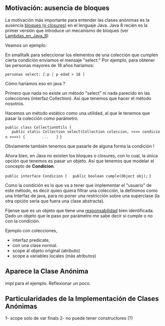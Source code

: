 Motivación: ausencia de bloques
-------------------------------

La motivación más importante para entender las clases anónimas es la ausencia [ bloques (o closures)](bloques.html) en el lenguaje Java. Java 8 recién es la primer versión que introduce un mecanismo de bloques (ver [Lambdas\_en\_Java\_8](lambdas-en-java-8.html))

Veamos un ejemplo:

En smalltalk para seleccionar los elementos de una colección que cumplen cierta condición enviamos el mensaje "select:" Por ejemplo, para obtener las personas mayores de 18 años haríamos:

`personas select: [:p | p edad > 18 ]`

Cómo haríamos eso en java ?

Primero que nada no existe un método "select" ni nada parecido en las colecciones (interfaz Collection). Así que tenemos que hacer el método nosotros.

Hacemos un método estático como una utilidad, al que le tenemos que pasar la colección como parámetro.

`public class CollectionUtils {`
`   public static Collection`<T>` select(Collection`<T>` coleccion, <<<< condicion >>>>) {`
`       ...`
`   }`
`}`

Obviamente también tenemos que pasarle de alguna forma la condición !

Ahora bien, en Java no existen los bloques o closures, con lo cual, la única opción que tenemos es pasar un objeto. Así que tenemos que modelar el concepto de **Condicion**.

`public interface Condicion {`
`  public boolean cumple(Object obj);`
`}`

Como la condición es lo que va a tener que implementar el "usuario" de este método, es decir quien quiera filtrar una colección, la definimos como una Interfaz de java, para no poner una restricción sobre una superclase (la otra opción sería que fuera una clase abstracta).

Fíjense que es un objeto que tiene una [responsabilidad](http://en.wikipedia.org/wiki/Single_responsibility_principle%7Cúnica) bien identificada. Dado un objeto que le paso por parámetro me sabe decir si cumple o no con la condición.

Ejemplo con colecciones,

-   interfaz predicate,
-   con una clase normal.
-   scope al objeto original (atributo)
-   scope a variables locales (más atributos)

Aparece la Clase Anónima
------------------------

impl para el ejemplo. Reflexionar un poco.

Particularidades de la Implementación de Clases Anónimas
--------------------------------------------------------

1- scope solo de var finals 2- no puede tener constructores (?)
